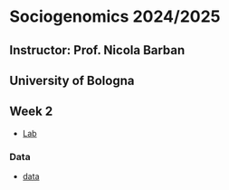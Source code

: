 # Sociogenomics 2024/2025
## Instructor: Prof. Nicola Barban
## University of Bologna

<!---
[]: ## Students' presentations
[]: * [Topics and Instructions](presentations.md)>
-->

## Week 2

* [Lab ](week2/lab2.md)

### Data
* [data](https://www.dropbox.com/scl/fo/vhd9e87zpcpmfv5dk0acn/AIexpTssvIqr3x-jBWt4sfw?rlkey=x7ebz9qdavj0cya8vez7e2s55&dl=0)


<!---
## Week 3

* [Lab 3](week3/lab3.md)
### Data
* [week3.zip](https://www.dropbox.com/s/z42fy0pp5zkmwi2/lab3.zip?dl=0)


## Week 4

* [Lab 4](week4/lab4.md)
### Data
* [week3.zip](https://www.dropbox.com/s/z42fy0pp5zkmwi2/lab3.zip?dl=0)




## Week 5

 * [Lab week 5](week5/lab5.md)
### Data
* [week5.zip](https://www.dropbox.com/scl/fi/w89peadcqzuzooighefx2/DATA.zip?rlkey=1cmzr1gchmyyiupqxq4pjte80&dl=0)





## Week 6

* [Lab week 6](week6/lab_week6.md)

### Data
* [week6.zip](https://www.dropbox.com/s/kwciw2cb19gkrzy/week6.zip?dl=0)


## Week 8
* [Lab week 8 PGS in R](week8/lab_week8.md)



## Week 9
* [Lab week 9 ManhattanPLots Summary Statistics](week9/lab_week9_1.md)
* [LDSC in R](week9/genetic_correlation_in R.md)
* [LDSC in python](week9/genetic_correlation_in_python.md)
* [Data correlation](week8/LD-Hub_genetic_correlation_example.txt)
* [Data LDSC](https://www.dropbox.com/scl/fo/rj0drz3xamt2llnw67fu5/ABK_DtpmMy53XAs_mN6zXN0?rlkey=x05t5tmiw1tv3dvgffjiigt9b&dl=0)

## Week 10
* [Tutorial PG](week10/tutorialPGI.md)
* [Data](https://www.dropbox.com/scl/fo/418u49flretn9itwrhrve/AB39p8lhPCtFFzu4EbadWo8?rlkey=vnkt10hl5ev23qt973gk370l6&dl=0)

-->



